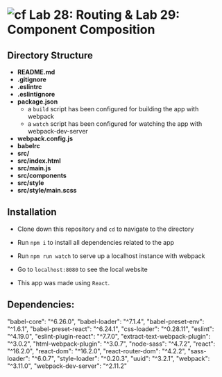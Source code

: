 ![cf](https://i.imgur.com/7v5ASc8.png) Lab 28: Routing & Lab 29: Component Composition
======

## Directory Structure
* **README.md**
* **.gitignore**
* **.eslintrc**
* **.eslintignore**
* **package.json**
  * a `build` script has been configured for building the app with webpack
  * a `watch` script has been configured for watching the app with webpack-dev-server
* **webpack.config.js**
* **babelrc**
* **src/**
* **src/index.html**
* **src/main.js**
* **src/components**
* **src/style**
* **src/style/main.scss**

## Installation
* Clone down this repository and `cd` to navigate to the directory
* Run `npm i` to install all dependencies related to the app
* Run `npm run watch` to serve up a localhost instance with webpack
* Go to `localhost:8080` to see the local website

* This app was made using `React`.

## Dependencies:
"babel-core": "^6.26.0",
"babel-loader": "^7.1.4",
"babel-preset-env": "^1.6.1",
"babel-preset-react": "^6.24.1",
"css-loader": "^0.28.11",
"eslint": "^4.19.0",
"eslint-plugin-react": "^7.7.0",
"extract-text-webpack-plugin": "^3.0.2",
"html-webpack-plugin": "^3.0.7",
"node-sass": "^4.7.2",
"react": "^16.2.0",
"react-dom": "^16.2.0",
"react-router-dom": "^4.2.2",
"sass-loader": "^6.0.7",
"style-loader": "^0.20.3",
"uuid": "^3.2.1",
"webpack": "^3.11.0",
"webpack-dev-server": "^2.11.2"